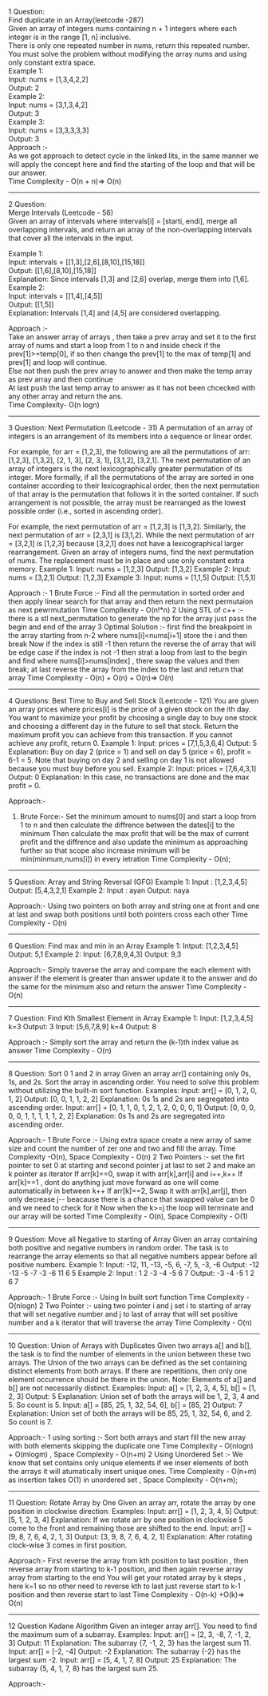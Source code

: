 1 Question:  
Find duplicate in an Array(leetcode -287)  
Given an array of integers nums containing n + 1 integers where each integer is in the range [1, n] inclusive.  
There is only one repeated number in nums, return this repeated number.  
You must solve the problem without modifying the array nums and using only constant extra space.  
Example 1:  
Input: nums = [1,3,4,2,2]  
Output: 2  
Example 2:  
Input: nums = [3,1,3,4,2]  
Output: 3  
Example 3:  
Input: nums = [3,3,3,3,3]  
Output: 3  
Approach :-  
As we got approach to detect cycle in the linked lits, in the same manner we will apply the concept here and find the starting of the loop and that will be our answer.  
Time Complexity - O(n + n)=> O(n)  
  
  ________________________

2 Question: <br>
Merge Intervals (Leetcode - 56) <br>
Given an array of intervals where intervals[i] = [starti, endi], merge all overlapping intervals, and return an array of the non-overlapping intervals that cover all the intervals in the input.<br>

Example 1: <br>
Input: intervals = [[1,3],[2,6],[8,10],[15,18]]  <br>
Output: [[1,6],[8,10],[15,18]]  <br>
Explanation: Since intervals [1,3] and [2,6] overlap, merge them into [1,6].  <br>
Example 2:  <br>
Input: intervals = [[1,4],[4,5]]  <br>
Output: [[1,5]]  <br>
Explanation: Intervals [1,4] and [4,5] are considered overlapping.  <br>

Approach :-  <br>
Take an answer array of arrays , then take a prev array and set it to the first array of nums and start a loop from 1 to n and inside check if the prev[1]>=temp[0], if so then change the prev[1] to the max of temp[1] and prev[1] and loop will continue.  <br>
Else not then push the prev array to answer and then make the temp array as prev array and then continue  <br>
At last push the last temp array to answer as it has not been chcecked with any other array and return the ans.  <br>
Time Complexity- O(n logn)  <br>
______________________

3 Question:
Next Permutation (Leetcode - 31)
A permutation of an array of integers is an arrangement of its members into a sequence or linear order.

For example, for arr = [1,2,3], the following are all the permutations of arr: [1,2,3], [1,3,2], [2, 1, 3], [2, 3, 1], [3,1,2], [3,2,1].
The next permutation of an array of integers is the next lexicographically greater permutation of its integer. More formally, if all the permutations of the array are sorted in one container according to their lexicographical order, then the next permutation of that array is the permutation that follows it in the sorted container. If such arrangement is not possible, the array must be rearranged as the lowest possible order (i.e., sorted in ascending order).

For example, the next permutation of arr = [1,2,3] is [1,3,2].
Similarly, the next permutation of arr = [2,3,1] is [3,1,2].
While the next permutation of arr = [3,2,1] is [1,2,3] because [3,2,1] does not have a lexicographical larger rearrangement.
Given an array of integers nums, find the next permutation of nums.
The replacement must be in place and use only constant extra memory.
Example 1:
Input: nums = [1,2,3]
Output: [1,3,2]
Example 2:
Input: nums = [3,2,1]
Output: [1,2,3]
Example 3:
Input: nums = [1,1,5]
Output: [1,5,1]

Approach :-
1 Brute Force :- Find all the permutation in sorted order and then apply linear search for that array and then return the next permutaion as next pewrmutation
Time Compllexity - O(n!*n)
2 Using STL of c++ :- there is a stl next_permutation to generate the np for the array just pass the begin and end of the array
3 Optimal Solution :- first find the breakpoint in the array starting from n-2 where nums[i]<nums[i+1] store the i and then break
Now if the index is still -1 then return the reverse the of array that will be edge case
if the index is not -1 then strat a loop from last to the begin and find where nums[i]>nums[index] , there swap the values and then break;
at last reverse the array from the index to the last and return that array
Time Complexity - O(n) + O(n) + O(n)=> O(n)

_____________________________________________

4 Questions:
Best Time to Buy and Sell Stock (Leetcode - 121)
You are given an array prices where prices[i] is the price of a given stock on the ith day.
You want to maximize your profit by choosing a single day to buy one stock and choosing a different day in the future to sell that stock.
Return the maximum profit you can achieve from this transaction. If you cannot achieve any profit, return 0.
Example 1:
Input: prices = [7,1,5,3,6,4]
Output: 5
Explanation: Buy on day 2 (price = 1) and sell on day 5 (price = 6), profit = 6-1 = 5.
Note that buying on day 2 and selling on day 1 is not allowed because you must buy before you sell.
Example 2:
Input: prices = [7,6,4,3,1]
Output: 0
Explanation: In this case, no transactions are done and the max profit = 0.

Approach:-
1. Brute Force:- Set the minimum amount to nums[0] and start a loop from 1 to n and then calculate the diffrence between the dates[i] to the minimum
Then calculate the max profit that will be the max of current profit and the diffrence and also update the minimum as approaching further so that scope also increase 
minimum will be min(minmum,nums[i]) in every ietration
Time Complexity - O(n);

_______________________________________________

5 Question:
Array and String Reversal (GFG)
Example 1:
Input : [1,2,3,4,5]
Output: [5,4,3,2,1]
Example 2:
Input : ayan
Output: naya

Approach:-
Using two pointers on both array and string one at front and one at last and swap both positions until both pointers cross each other
Time Complexity - O(n)

___________________________________________________

6 Question:
Find max and min in an Array
Example 1:
Intput: [1,2,3,4,5]
Output: 5,1
Example 2:
Input: [6,7,8,9,4,3]
Output: 9,3

Approach:-
Simply traverse the array and compare the each element with answer if the element is greater than answer update it to the answer and do the same for the minimum also and return the answer
Time Complexity - O(n)

___________________________________________________

7 Question:
Find Kth Smallest Element in Array
Example 1:
Input: [1,2,3,4,5] k=3
Output: 3
Input: [5,6,7,8,9] k=4
Output: 8

Approach :- Simply sort the array and return the (k-1)th index value as answer
Time Complexity - O(n)

_______________________________________________________

8 Question:
Sort 0 1 and 2 in array
Given an array arr[] containing only 0s, 1s, and 2s. Sort the array in ascending order.
You need to solve this problem without utilizing the built-in sort function.
Examples:
Input: arr[] = [0, 1, 2, 0, 1, 2]
Output: [0, 0, 1, 1, 2, 2]
Explanation: 0s 1s and 2s are segregated into ascending order.
Input: arr[] = [0, 1, 1, 0, 1, 2, 1, 2, 0, 0, 0, 1]
Output: [0, 0, 0, 0, 0, 1, 1, 1, 1, 1, 2, 2]
Explanation: 0s 1s and 2s are segregated into ascending order.

Approach:-
1 Brute Force :- Using extra space create a new array of same size and count the number of zer one and two and fill the array.
Time Complexity -O(n), Space Complexity - O(n)
2 Two Pointers :- set the firt pointer to set 0 at starting and second pointer j at last to set 2 and make an k pointer as iterator
If arr[k]==0, swap it with arr[k],arr[i] and i++,k++
If arr[k]==1 , dont do anything just move forward as one will come automatically in between k++
If arr[k]==2, Swap it with arr[k],arr[j], then only decrease j-- beacause there is a chance that swapped value can be 0 and we need to check for it
Now when the k>=j the loop will terminate and our array will be sorted
Time Complexity - O(n), Space Complexity - O(1)

_________________________________________________

9 Question:
Move all Negative to starting of Array
Given an array containing both positive and negative numbers in random order. The task is to rearrange the array elements so that all negative numbers appear before all positive numbers.
Example 1:
Input: -12, 11, -13, -5, 6, -7, 5, -3, -6
Output: -12 -13 -5 -7 -3 -6 11 6 5
Example 2:
Input : 1 2 -3 -4 -5 6 7
Output: -3 -4 -5 1 2 6 7

Approach:-
1 Brute Force :- Using In built sort function 
Time Complexity - O(nlogn)
2 Two Pointer :- using two pointer i and j set i to starting of array that will set negative number and j to last of array that will set positive number and a k iterator that will traverse the array
Time Complexity - O(n)

____________________________________________________


10 Question:
Union of Arrays with Duplicates
Given two arrays a[] and b[], the task is to find the number of elements in the union between these two arrays.
The Union of the two arrays can be defined as the set containing distinct elements from both arrays. If there are repetitions, then only one element occurrence should be there in the union.
Note: Elements of a[] and b[] are not necessarily distinct.
Examples:
Input: a[] = [1, 2, 3, 4, 5], b[] = [1, 2, 3]
Output: 5
Explanation: Union set of both the arrays will be 1, 2, 3, 4 and 5. So count is 5.
Input: a[] = [85, 25, 1, 32, 54, 6], b[] = [85, 2] 
Output: 7
Explanation: Union set of both the arrays will be 85, 25, 1, 32, 54, 6, and 2. So count is 7.

Approach:-
1 using sorting :- Sort both arrays and start fill the new array with both elements skipping the duplicate one
Time Complexity - O(nlogn) + O(mlogm) , Space Complexity - O(n+m)
2 Using Unordered Set :- We know that set contains only unique elements if we inser elements of both the arrays it will atumatically insert unique ones.
Time Complexity - O(n+m) as insertion takes O(1) in unordered set , Space Complexity - O(n+m);

___________________________________________________________


11 Question:
Rotate Array by One
Given an array arr, rotate the array by one position in clockwise direction.
Examples:
Input: arr[] = [1, 2, 3, 4, 5]
Output: [5, 1, 2, 3, 4]
Explanation: If we rotate arr by one position in clockwise 5 come to the front and remaining those are shifted to the end.
Input: arr[] = [9, 8, 7, 6, 4, 2, 1, 3]
Output: [3, 9, 8, 7, 6, 4, 2, 1]
Explanation: After rotating clock-wise 3 comes in first position.

Approach:-
First reverse the array from kth position to last position , then reverse array from starting to k-1 position, and then again reverse array array from starting to the end
You will get your rotated array by k steps , here k=1 so no other need to reverse kth to last just reverse start to k-1 position and then reverse start to last
Time Complexity - O(n-k) +O(k)=> O(n)

_______________________________________________________________


12 Question
Kadane Algorithm
Given an integer array arr[]. You need to find the maximum sum of a subarray.
Examples:
Input: arr[] = [2, 3, -8, 7, -1, 2, 3]
Output: 11
Explanation: The subarray {7, -1, 2, 3} has the largest sum 11.
Input: arr[] = [-2, -4]
Output: -2
Explanation: The subarray {-2} has the largest sum -2.
Input: arr[] = [5, 4, 1, 7, 8]
Output: 25
Explanation: The subarray {5, 4, 1, 7, 8} has the largest sum 25.

Approach:-
